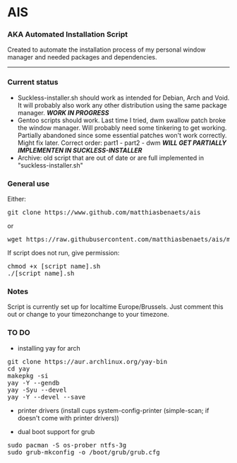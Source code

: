 # AIS

### AKA Automated Installation Script

Created to automate the installation process of my personal window manager and needed packages and dependencies.

---
### Current status

- Suckless-installer.sh should work as intended for Debian, Arch and Void. It will probably also work any other distribution using the same package manager. ***WORK IN PROGRESS***
- Gentoo scripts should work. Last time I tried, dwm swallow patch broke the window manager. Will probably need some tinkering to get working. Partially abandoned since some essential patches won't work correctly. Might fix later. Correct order: part1 - part2 - dwm ***WILL GET PARTIALLY IMPLEMENTEN IN SUCKLESS-INSTALLER***
- Archive: old script that are out of date or are full implemented in "suckless-installer.sh"

### General use

Either:
<pre>
git clone https://www.github.com/matthiasbenaets/ais
</pre>

or
<pre>
wget https://raw.githubusercontent.com/matthiasbenaets/ais/main/[script name]
</pre>

If script does not run, give permission:
<pre>
chmod +x [script name].sh
./[script name].sh
</pre>

### Notes

Script is currently set up for localtime Europe/Brussels. Just comment this out or change to your timezonchange to your timezone.

### TO DO

- installing yay for arch
<pre>
git clone https://aur.archlinux.org/yay-bin
cd yay
makepkg -si
yay -Y --gendb
yay -Syu --devel
yay -Y --devel --save
</pre>

- printer drivers (install cups system-config-printer (simple-scan; if doesn't come with printer drivers))

- dual boot support for grub
<pre>
sudo pacman -S os-prober ntfs-3g
sudo grub-mkconfig -o /boot/grub/grub.cfg
</pre>
